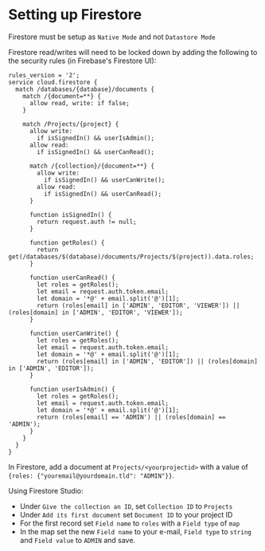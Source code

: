# Setting up Firestore

Firestore must be setup as `Native Mode` and not `Datastore Mode`

Firestore read/writes will need to be locked down by adding the following to the security rules (in Firebase's Firestore UI):
```
rules_version = '2';
service cloud.firestore {
  match /databases/{database}/documents {
    match /{document=**} {
      allow read, write: if false;
    }

    match /Projects/{project} {
      allow write:
        if isSignedIn() && userIsAdmin();
      allow read:
        if isSignedIn() && userCanRead();

      match /{collection}/{document=**} {
        allow write:
          if isSignedIn() && userCanWrite();
        allow read:
          if isSignedIn() && userCanRead();
      }

      function isSignedIn() {
        return request.auth != null;
      }

      function getRoles() {
        return get(/databases/$(database)/documents/Projects/$(project)).data.roles;
      }

      function userCanRead() {
        let roles = getRoles();
        let email = request.auth.token.email;
        let domain = '*@' + email.split('@')[1];
        return (roles[email] in ['ADMIN', 'EDITOR', 'VIEWER']) || (roles[domain] in ['ADMIN', 'EDITOR', 'VIEWER']);
      }

      function userCanWrite() {
        let roles = getRoles();
        let email = request.auth.token.email;
        let domain = '*@' + email.split('@')[1];
        return (roles[email] in ['ADMIN', 'EDITOR']) || (roles[domain] in ['ADMIN', 'EDITOR']);
      }

      function userIsAdmin() {
        let roles = getRoles();
        let email = request.auth.token.email;
        let domain = '*@' + email.split('@')[1];
        return (roles[email] == 'ADMIN') || (roles[domain] == 'ADMIN');
      }
    }
  }
}
```

In Firestore, add a document at `Projects/<yourprojectid>` with a value of `{roles: {"youremail@yourdomain.tld": "ADMIN"}}`.

Using Firestore Studio:
- Under `Give the collection an ID`, set `Collection ID` to `Projects`
- Under `Add its first document` set `Document ID` to your project ID
- For the first record set `Field name` to `roles` with a `Field type` of `map`
- In the map set the new `Field name` to your e-mail, `Field type` to `string` and `Field value` to `ADMIN` and save.
